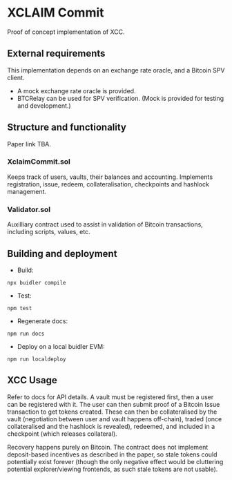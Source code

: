 # XCLAIM Commit
Proof of concept implementation of XCC.

## External requirements
This implementation depends on an exchange rate oracle, and a Bitcoin SPV client.

* A mock exchange rate oracle is provided.
* BTCRelay can be used for SPV verification. (Mock is provided for testing and development.)

## Structure and functionality
Paper link TBA.

### XclaimCommit.sol
Keeps track of users, vaults, their balances and accounting. Implements registration, issue, redeem, collateralisation, checkpoints and hashlock management.
### Validator.sol
Auxilliary contract used to assist in validation of Bitcoin transactions, including scripts, values, etc.

## Building and deployment
 * Build:
```
npx buidler compile
```
 * Test:
```
npm test
```
 * Regenerate docs:
```
npm run docs
```
 * Deploy on a local buidler EVM:
```
npm run localdeploy
```

## XCC Usage
Refer to docs for API details. A vault must be registered first, then a user can be registered with it. The user can then submit proof of a Bitcoin Issue transaction to get tokens created. These can then be collateralised by the vault (negotiation between user and vault happens off-chain), traded (once collateralised and the hashlock is revealed), redeemed, and included in a checkpoint (which releases collateral).

Recovery happens purely on Bitcoin. The contract does not implement deposit-based incentives as described in the paper, so stale tokens could potentially exist forever (though the only negative effect would be cluttering potential explorer/viewing frontends, as such stale tokens are not usable).
